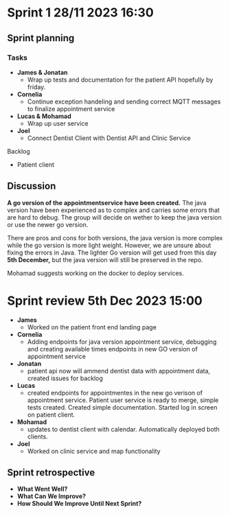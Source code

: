 # Sprint 1 28/11 2023 16:30

## Sprint planning

### Tasks

- **James & Jonatan**
  * Wrap up tests and documentation for the patient API hopefully by friday.
- **Cornelia**
  * Continue exception handeling and sending correct MQTT messages to finalize appointment service
- **Lucas & Mohamad**
  * Wrap up user service
- **Joel**
  * Connect Dentist Client with Dentist API and Clinic Service

Backlog

* Patient client

## Discussion

**A go version of the appointmentservice have been created.** The java version have been experienced as to complex and carries some errors that are hard to debug. The group will decide on wether to keep the java version or use the newer go version. 

There are pros and cons for both versions, the java version is more complex while the go version is more light weight. However, we are unsure about fixing the errors in Java. The lighter Go version will get used from this day **5th December,** but the java version will still be preserved in the repo. 

Mohamad suggests working on the docker to deploy services. 

# Sprint review 5th Dec 2023 15:00

- **James**
  * Worked on the patient front end landing page
- **Cornelia**
  * Adding endpoints for java version appointment service, debugging and creating available times endpoints in new GO version of appointment service
- **Jonatan**
  * patient api now will ammend dentist data with appointment data, created issues for backlog
- **Lucas**
  * created endpoints for appointmentes in the new go verison of appointment service. Patient user service is ready to merge, simple tests created. Created simple documentation. Started log in screen on patient client. 
- **Mohamad**
  * updates to dentist client with calendar. Automatically deployed both clients. 
- **Joel**
  * Worked on clinic service and map functionality

## Sprint retrospective

- **What Went Well?**
- **What Can We Improve?**
- **How Should We Improve Until Next Sprint?**